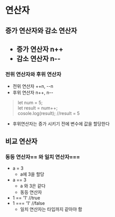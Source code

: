 <h1>연산자</h1>

<h2> 증가 연산자와 감소 연산자<h2>

* 증가 연산자 n++
* 감소 연산자 n--

<h3> 전위 연산자와 후위 연산자</h3>

* 전위 연산자 ++n, --n
* 후위 연산자 n++, n--

> let num = 5; <br>
> let result = num++; <br>
> cosole.log(result); //result = 5

* 후위연산자는 증가 시키기 전에 변수에 값을 할당한다 


<h2>비교 연산자</h2>

<h3>동등 연산자== 와 일치 연산자===</h3>

* a = 3
  * a에 3을 할당
* a == 3
  * a 와 3은 같다
  * 동등 연산자
* 1 == '1' //true
* 1 === '1' //false
  * 일치 연산자는 타입까지 같아야 함

